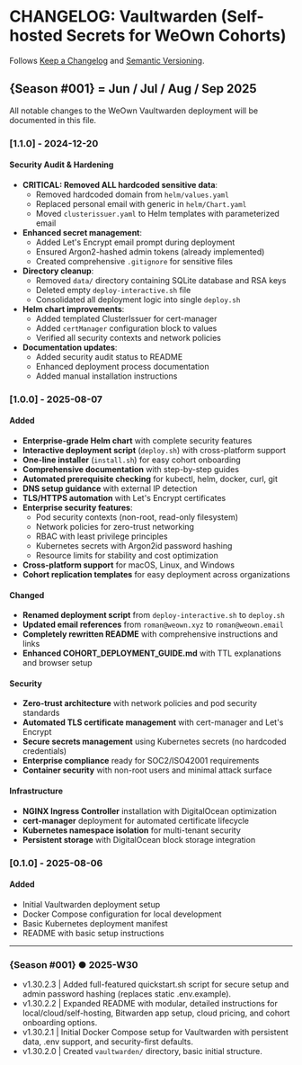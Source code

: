 # CHANGELOG: Vaultwarden (Self-hosted Secrets for WeOwn Cohorts)

[//]: # "Tracking Vaultwarden for internal and cohort secrets"
[//]: # "Seasons as above"

Follows [Keep a Changelog](https://keepachangelog.com/en/1.1.0/) and [Semantic Versioning](https://semver.org/spec/v2.0.0.html).

## {Season #001} = Jun / Jul / Aug / Sep 2025

All notable changes to the WeOwn Vaultwarden deployment will be documented in this file.

### [1.1.0] - 2024-12-20

#### Security Audit & Hardening
- **CRITICAL: Removed ALL hardcoded sensitive data**:
  - Removed hardcoded domain from `helm/values.yaml`
  - Replaced personal email with generic in `helm/Chart.yaml`
  - Moved `clusterissuer.yaml` to Helm templates with parameterized email
- **Enhanced secret management**:
  - Added Let's Encrypt email prompt during deployment
  - Ensured Argon2-hashed admin tokens (already implemented)
  - Created comprehensive `.gitignore` for sensitive files
- **Directory cleanup**:
  - Removed `data/` directory containing SQLite database and RSA keys
  - Deleted empty `deploy-interactive.sh` file
  - Consolidated all deployment logic into single `deploy.sh`
- **Helm chart improvements**:
  - Added templated ClusterIssuer for cert-manager
  - Added `certManager` configuration block to values
  - Verified all security contexts and network policies
- **Documentation updates**:
  - Added security audit status to README
  - Enhanced deployment process documentation
  - Added manual installation instructions

### [1.0.0] - 2025-08-07

#### Added
- **Enterprise-grade Helm chart** with complete security features
- **Interactive deployment script** (`deploy.sh`) with cross-platform support
- **One-line installer** (`install.sh`) for easy cohort onboarding
- **Comprehensive documentation** with step-by-step guides
- **Automated prerequisite checking** for kubectl, helm, docker, curl, git
- **DNS setup guidance** with external IP detection
- **TLS/HTTPS automation** with Let's Encrypt certificates
- **Enterprise security features**:
  - Pod security contexts (non-root, read-only filesystem)
  - Network policies for zero-trust networking
  - RBAC with least privilege principles
  - Kubernetes secrets with Argon2id password hashing
  - Resource limits for stability and cost optimization
- **Cross-platform support** for macOS, Linux, and Windows
- **Cohort replication templates** for easy deployment across organizations

#### Changed
- **Renamed deployment script** from `deploy-interactive.sh` to `deploy.sh`
- **Updated email references** from `roman@weown.xyz` to `roman@weown.email`
- **Completely rewritten README** with comprehensive instructions and links
- **Enhanced COHORT_DEPLOYMENT_GUIDE.md** with TTL explanations and browser setup

#### Security
- **Zero-trust architecture** with network policies and pod security standards
- **Automated TLS certificate management** with cert-manager and Let's Encrypt
- **Secure secrets management** using Kubernetes secrets (no hardcoded credentials)
- **Enterprise compliance** ready for SOC2/ISO42001 requirements
- **Container security** with non-root users and minimal attack surface

#### Infrastructure
- **NGINX Ingress Controller** installation with DigitalOcean optimization
- **cert-manager** deployment for automated certificate lifecycle
- **Kubernetes namespace isolation** for multi-tenant security
- **Persistent storage** with DigitalOcean block storage integration

### [0.1.0] - 2025-08-06

#### Added
- Initial Vaultwarden deployment setup
- Docker Compose configuration for local development
- Basic Kubernetes deployment manifest
- README with basic setup instructions

---

### {Season #001} ● 2025-W30

- v1.30.2.3 | Added full-featured quickstart.sh script for secure setup and admin password hashing (replaces static .env.example).
- v1.30.2.2 | Expanded README with modular, detailed instructions for local/cloud/self-hosting, Bitwarden app setup, cloud pricing, and cohort onboarding options.
- v1.30.2.1 | Initial Docker Compose setup for Vaultwarden with persistent data, .env support, and security-first defaults.
- v1.30.2.0 | Created `vaultwarden/` directory, basic initial structure.